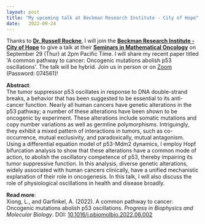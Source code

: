 ```yaml
---
layout: post
title: "My upcoming talk at Beckman Research Institute - City of Hope"
date:   2022-09-24 
---
```


Thanks to [**Dr. Russell Rockne**](https://www.cityofhope.org/people/rockne-russell), I will join the [**Beckman Research Institute - City of Hope**](https://www.cityofhope.org/research/beckman-research-institute) to give a talk at their [**Seminars in Mathematical Oncology**](https://www.cityofhope.org/research/beckman-research-institute/computational-and-quantitative-medicine/mathematical-oncology/mathematical-oncology-seminars) on September 29 (Thur) at 2pm Pacific Time. I will share my recent paper titled 'A common pathway to cancer: Oncogenic mutations abolish p53 oscillations'. The talk will be hybrid. Join us in person or on [Zoom](https://cityofhope.zoom.us/j/98036837023?pwd=UHVkVXU4OGF5NjNxd3kyMWdPY0Rzdz09) (Password: 074561)!

**Abstract**: \
The tumor suppressor p53 oscillates in response to DNA double-strand breaks, a behavior that has been suggested to be essential to its anti-cancer function. Nearly all human cancers have genetic alterations in the p53 pathway; a number of these alterations have been shown to be oncogenic by experiment. These alterations include somatic mutations and copy number variations as well as germline polymorphisms. Intriguingly, they exhibit a mixed pattern of interactions in tumors, such as co-occurrence, mutual exclusivity, and paradoxically, mutual antagonism. Using a differential equation model of p53-Mdm2 dynamics, I employ Hopf bifurcation analysis to show that these alterations have a common mode of action, to abolish the oscillatory competence of p53, thereby impairing its tumor suppressive function. In this analysis, diverse genetic alterations, widely associated with human cancers clinically, have a unified mechanistic explanation of their role in oncogenesis. In this talk, I will also discuss the role of physiological oscillations in health and disease broadly.

**Read more**: \
Xiong, L., and Garfinkel, A. (2022). A common pathway to cancer: Oncogenic mutations abolish p53 oscillations. *Progress in Biophysics and Molecular Biology*. DOI: [10.1016/j.pbiomolbio.2022.06.002](https://doi.org/10.1016/j.pbiomolbio.2022.06.002)